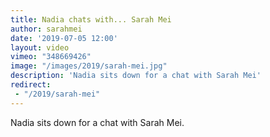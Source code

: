 ```yaml
---
title: Nadia chats with... Sarah Mei
author: sarahmei
date: '2019-07-05 12:00'
layout: video
vimeo: "348669426"
image: "/images/2019/sarah-mei.jpg"
description: 'Nadia sits down for a chat with Sarah Mei'
redirect:
 - "/2019/sarah-mei"
---
```


Nadia sits down for a chat with Sarah Mei.
